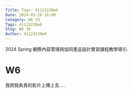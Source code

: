 ```yaml
---
Title: Tags: 41123239w6
Date: 2024-03-28 16:00
Category: W6 39
Tags: 41123239w6
Slug: W6 39
Author: 41123239w6
---
```


2024 Spring 網際內容管理與協同產品設計實習課程教學導引.


<!-- PELICAN_END_SUMMARY -->

# W6
我把我負責的影片上傳上去.....
